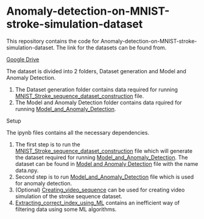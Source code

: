 # Anomaly-detection-on-MNIST-stroke-simulation-dataset
This repository contains the code for Anomaly-detection-on-MNIST-stroke-simulation-dataset.
The link for the datasets can be found from.

[Google Drive](https://drive.google.com/drive/folders/1ndmEVIRGTFi4XjmrdwXqsUcxVihy-qe8?usp=sharing)

The dataset is divided into 2 folders, Dataset generation and Model and Anomaly Detection. 
1. The Dataset generation folder contains data required for running [MNIST_Stroke_sequence_dataset_construction](https://github.com/rust000/Anomaly-detection-on-MNIST-stroke-simulation-dataset/blob/main/MNIST_Stroke_sequence_dataset_construction.ipynb) file. 
2. The Model and Anomaly Detection folder contains data rquired for running [Model_and_Anomaly_Detection](https://github.com/rust000/Anomaly-detection-on-MNIST-stroke-simulation-dataset/blob/main/Model_and_Anomaly_Detection.ipynb).

Setup

The ipynb files contains all the necessary dependencies.
1. The first step is to run the [MNIST_Stroke_sequence_dataset_construction](https://github.com/rust000/Anomaly-detection-on-MNIST-stroke-simulation-dataset/blob/main/MNIST_Stroke_sequence_dataset_construction.ipynb) file which will generate the dataset required for running [Model_and_Anomaly_Detection](https://github.com/rust000/Anomaly-detection-on-MNIST-stroke-simulation-dataset/blob/main/Model_and_Anomaly_Detection.ipynb). The dataset can be found in [Model and Anomaly Detection](https://drive.google.com/drive/folders/1ndmEVIRGTFi4XjmrdwXqsUcxVihy-qe8?usp=sharing) file with the name data.npy.
2. Second step is to run [Model_and_Anomaly_Detection](https://github.com/rust000/Anomaly-detection-on-MNIST-stroke-simulation-dataset/blob/main/Model_and_Anomaly_Detection.ipynb) file which is used for anomaly detection.
3. (Optional) [Creating_video_sequence](https://github.com/rust000/Anomaly-detection-on-MNIST-stroke-simulation-dataset/blob/main/Creating_video_sequence.ipynb) can be used for creating video simulation of the stroke sequence dataset.
4. [Extracting_correct_index_using_ML](https://github.com/rust000/Anomaly-detection-on-MNIST-stroke-simulation-dataset/blob/main/Extracting_correct_index_using_ML.ipynb) contains an inefficient way of filtering data using some ML algorithms.


